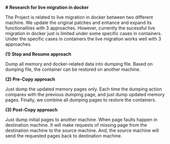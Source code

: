 <b> # Research for live migration in docker</b>

The Project is related to live migration in docker between two different machine.
We update the original patches and enhance and expand its functionalities with 3 approaches.
However, currently the sucessful live migration in docker just is limited under some specific cases in containers. 
Under the specific cases in containers the live migration works well with 3 approaches.

<b>(1) Stop and Resume approach</b></p>
    Dump all memory and docker-related data into dumping file. Based on dumping file, the container can be restored on another machine. 
     
<b>(2) Pre-Copy approach</b></p>
    Just dump the updated memory pages only. Each time the dumping action compares with the previous dumping page, and just dump updated memory pages. Finally, we combine all dumping pages to restore the containers.

<b>(3) Post-Copy approach</b></p>
    Just dump initial pages to another machine. When page faults happen in destination machine. It will make requests of missing page from the destination machine to the source machine. And, the source machine will send the requested pages back to destination machine.

